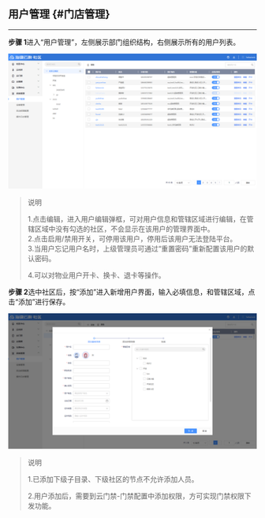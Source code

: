 ## 用户管理 {#门店管理}

---

**步骤 1**进入“用户管理”，左侧展示部门组织结构，右侧展示所有的用户列表。

![](/assets/yong-hu-guan-li.png)

> 说明
>
> 1.点击编辑，进入用户编辑弹框，可对用户信息和管辖区域进行编辑，在管辖区域中没有勾选的社区，不会显示在该用户的管理界面中。  
> 2.点击启用/禁用开关，可停用该用户，停用后该用户无法登陆平台。  
> 3.当用户忘记用户名时，上级管理员可通过“重置密码”重新配置该用户的默认密码。
>
> 4.可以对物业用户开卡、换卡、退卡等操作。

**步骤 2**选中社区后，按“添加”进入新增用户界面，输入必填信息，和管辖区域，点击“添加”进行保存。

![](/assets/yong-hu-tian-jia.png)



> 说明
>
> 1.已添加下级子目录、下级社区的节点不允许添加人员。
>
> 2.用户添加后，需要到云门禁-门禁配置中添加权限，方可实现门禁权限下发功能。



